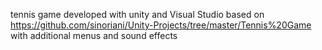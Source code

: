 tennis game developed with unity and Visual Studio
based on https://github.com/sinoriani/Unity-Projects/tree/master/Tennis%20Game
with additional menus and sound effects
